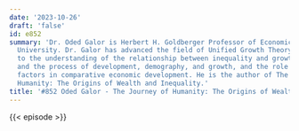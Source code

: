 ```yaml
---
date: '2023-10-26'
draft: 'false'
id: e852
summary: 'Dr. Oded Galor is Herbert H. Goldberger Professor of Economics at Brown
  University. Dr. Galor has advanced the field of Unified Growth Theory. He has contributed
  to the understanding of the relationship between inequality and growth, human evolution,
  and the process of development, demography, and growth, and the role of deep-rooted
  factors in comparative economic development. He is the author of The Journey of
  Humanity: The Origins of Wealth and Inequality.'
title: '#852 Oded Galor - The Journey of Humanity: The Origins of Wealth and Inequality'
---
```

{{< episode >}}

